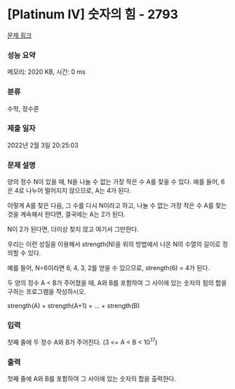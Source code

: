 # [Platinum IV] 숫자의 힘 - 2793 

[문제 링크](https://www.acmicpc.net/problem/2793) 

### 성능 요약

메모리: 2020 KB, 시간: 0 ms

### 분류

수학, 정수론

### 제출 일자

2022년 2월 3일 20:25:03

### 문제 설명

<p>양의 정수 N이 있을 때, N을 나눌 수 없는 가장 작은 수 A를 찾을 수 있다. 예를 들어, 6은 4로 나누어 떨어지지 않으므로, A는 4가 된다.</p>

<p>이렇게 A를 찾은 다음, 그 수를 다시 N이라고 하고, 나눌 수 없는 가장 작은 수 A를 찾는 것을 계속해서 한다면, 결국에는 A는 2가 된다.</p>

<p>N이 2가 된다면, 더이상 찾지 않고 여기서 그만한다.</p>

<p>우리는 이런 성질을 이용해서 strength(N)을 위의 방법에서 나온 N의 수열의 길이로 정의할 수 있다.</p>

<p>예를 들어, N=6이라면 6, 4, 3, 2를 얻을 수 있으므로, strength(6) = 4가 된다.</p>

<p>두 양의 정수 A < B가 주어졌을 때, A와 B를 포함하여 그 사이에 있는 숫자의 힘의 합을 구하는 프로그램을 작성하시오.</p>

<p>strength(A) + strength(A+1) + ... + strength(B)</p>

### 입력 

 <p>첫째 줄에 두 정수 A와 B가 주어진다. (3 <= A < B < 10<sup>17</sup>)</p>

### 출력 

 <p>첫째 줄에 A와 B를 포함하여 그 사이에 있는 숫자의 합을 출력한다.</p>

